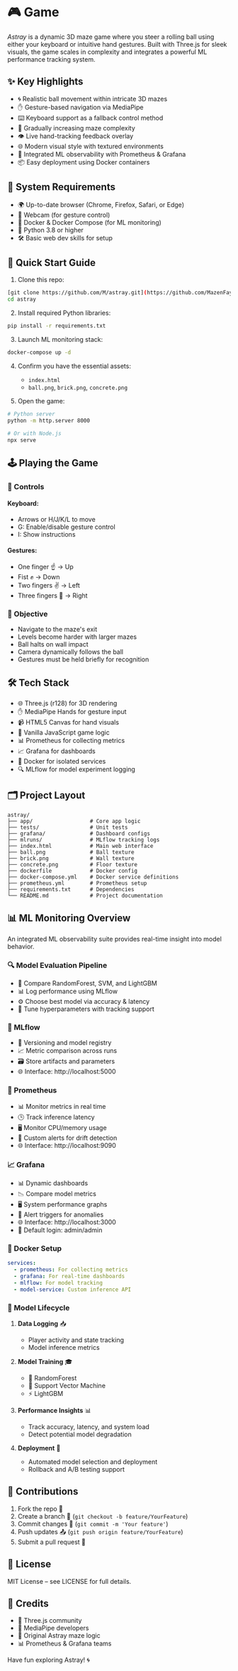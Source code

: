 # 🎮 Game

_Astray_ is a dynamic 3D maze game where you steer a rolling ball using either your keyboard or intuitive hand gestures. Built with Three.js for sleek visuals, the game scales in complexity and integrates a powerful ML performance tracking system.

## ✨ Key Highlights

- 🌀 Realistic ball movement within intricate 3D mazes
- ✋ Gesture-based navigation via MediaPipe
- ⌨️ Keyboard support as a fallback control method
- 🚀 Gradually increasing maze complexity
- 👁️ Live hand-tracking feedback overlay
- 🌐 Modern visual style with textured environments
- 📡 Integrated ML observability with Prometheus & Grafana
- 📦 Easy deployment using Docker containers

## 🔧 System Requirements

- 🌍 Up-to-date browser (Chrome, Firefox, Safari, or Edge)
- 📸 Webcam (for gesture control)
- 🐋 Docker & Docker Compose (for ML monitoring)
- 🐍 Python 3.8 or higher
- 🛠️ Basic web dev skills for setup

## 🚀 Quick Start Guide

1. Clone this repo:
```bash
[git clone https://github.com/M/astray.git](https://github.com/MazenFayed/MLOPs-Final-Project.git)
cd astray
```

2. Install required Python libraries:
```bash
pip install -r requirements.txt
```

3. Launch ML monitoring stack:
```bash
docker-compose up -d
```

4. Confirm you have the essential assets:
   - `index.html`
   - `ball.png`, `brick.png`, `concrete.png`

5. Open the game:
```bash
# Python server
python -m http.server 8000

# Or with Node.js
npx serve
```

## 🕹️ Playing the Game

### 🔧 Controls

#### Keyboard:
- Arrows or H/J/K/L to move
- G: Enable/disable gesture control
- I: Show instructions

#### Gestures:
- One finger ☝️ → Up
- Fist ✊ → Down
- Two fingers ✌️ → Left
- Three fingers 🤟 → Right

### 🎯 Objective

- Navigate to the maze's exit
- Levels become harder with larger mazes
- Ball halts on wall impact
- Camera dynamically follows the ball
- Gestures must be held briefly for recognition

## 🛠️ Tech Stack

- 🌐 Three.js (r128) for 3D rendering
- ✋ MediaPipe Hands for gesture input
- 📹 HTML5 Canvas for hand visuals
- 🧠 Vanilla JavaScript game logic
- 📊 Prometheus for collecting metrics
- 📈 Grafana for dashboards
- 🐳 Docker for isolated services
- 🔍 MLflow for model experiment logging

## 🗂️ Project Layout

```
astray/
├── app/                  # Core app logic
├── tests/                # Unit tests
├── grafana/              # Dashboard configs
├── mlruns/               # MLflow tracking logs
├── index.html            # Main web interface
├── ball.png              # Ball texture
├── brick.png             # Wall texture
├── concrete.png          # Floor texture
├── dockerfile            # Docker config
├── docker-compose.yml    # Docker service definitions
├── prometheus.yml        # Prometheus setup
├── requirements.txt      # Dependencies
└── README.md             # Project documentation
```

## 📊 ML Monitoring Overview

An integrated ML observability suite provides real-time insight into model behavior.

### 🔍 Model Evaluation Pipeline

- 🤖 Compare RandomForest, SVM, and LightGBM
- 📊 Log performance using MLflow
- ⚙️ Choose best model via accuracy & latency
- 🎯 Tune hyperparameters with tracking support

### 🔬 MLflow

- 🔁 Versioning and model registry
- 📈 Metric comparison across runs
- 🗃️ Store artifacts and parameters
- 🌐 Interface: http://localhost:5000

### 📡 Prometheus

- 📊 Monitor metrics in real time
- 🕒 Track inference latency
- 🖥️ Monitor CPU/memory usage
- 🚨 Custom alerts for drift detection
- 🌐 Interface: http://localhost:9090

### 📈 Grafana

- 📊 Dynamic dashboards
- 📉 Compare model metrics
- 🖥️ System performance graphs
- 🚨 Alert triggers for anomalies
- 🌐 Interface: http://localhost:3000
- 🔑 Default login: admin/admin

### 🐳 Docker Setup

```yaml
services:
  - prometheus: For collecting metrics
  - grafana: For real-time dashboards
  - mlflow: For model tracking
  - model-service: Custom inference API
```

### 🔁 Model Lifecycle

1. **Data Logging** 📥
   - Player activity and state tracking
   - Model inference metrics

2. **Model Training** 🎓
   - 🌲 RandomForest
   - 📐 Support Vector Machine
   - ⚡ LightGBM

3. **Performance Insights** 📊
   - Track accuracy, latency, and system load
   - Detect potential model degradation

4. **Deployment** 🚀
   - Automated model selection and deployment
   - Rollback and A/B testing support

## 🤝 Contributions

1. Fork the repo 🍴
2. Create a branch 🌿 (`git checkout -b feature/YourFeature`)
3. Commit changes 💾 (`git commit -m 'Your feature'`)
4. Push updates 📤 (`git push origin feature/YourFeature`)
5. Submit a pull request 🔄

## 📃 License

MIT License – see LICENSE for full details.

## 🙌 Credits

- 🎨 Three.js community
- 🧠 MediaPipe developers
- 🧩 Original Astray maze logic
- 📊 Prometheus & Grafana teams

Have fun exploring Astray! 🌀
